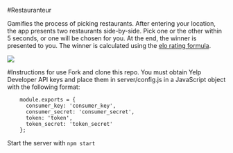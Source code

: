 #Restauranteur

Gamifies the process of picking restaurants. After entering your location, the app presents two restaurants side-by-side. Pick one or the other within 5 seconds, or one will be chosen for you. At the end, the winner is presented to you. The winner is calculated using the [elo rating formula](https://en.wikipedia.org/wiki/Elo_rating_system).

<img src=http://i.imgur.com/gW1rcWQ.jpg></img>

#Instructions for use
Fork and clone this repo. You must obtain Yelp Developer API keys and place them in server/config.js in a JavaScript object with the following format: 

        module.exports = {
          consumer_key: 'consumer_key',
          consumer_secret: 'consumer_secret',
          token: 'token',
          token_secret: 'token_secret'
        };
Start the server with `npm start`
